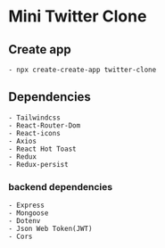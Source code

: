 # Mini Twitter Clone

## Create app

    - npx create-create-app twitter-clone

## Dependencies

    - Tailwindcss
    - React-Router-Dom
    - React-icons
    - Axios
    - React Hot Toast
    - Redux
    - Redux-persist

### backend dependencies

    - Express
    - Mongoose
    - Dotenv
    - Json Web Token(JWT)
    - Cors
